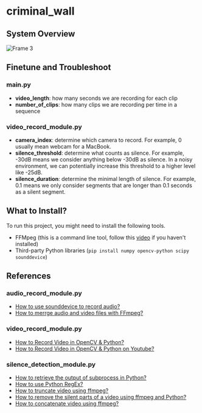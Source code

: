 # criminal_wall

## System Overview

![Frame 3](https://github.com/user-attachments/assets/4132f19f-08e4-4cc5-9674-b0a9dd712781)

## Finetune and Troubleshoot

### main.py
- **video_length**: how many seconds we are recording for each clip
- **number_of_clips**: how many clips we are recording per time in a sequence

### video_record_module.py
- **camera_index**: determine which camera to record. For example, 0 usually mean webcam for a MacBook.
- **silence_threshold**: determine what counts as silence. For example, -30dB means we consider anything below -30dB as silence. In a noisy environment, we can potentially increase this threshold to a higher level like -25dB.
- **silence_duration**: determine the minimal length of silence. For example, 0.1 means we only consider segments that are longer than 0.1 seconds as a silent segment.

## What to Install?

To run this project, you might need to install the following tools.

- FFMpeg (this is a command line tool, follow this [video](https://www.youtube.com/watch?v=JSrIABa0IwY) if you haven't installed)
- Third-party Python libraries (``pip install numpy opencv-python scipy sounddevice``)

## References

### audio_record_module.py

- [How to use sounddevice to record audio?](https://python-sounddevice.readthedocs.io/en/0.3.15/api/streams.html)
- [How to merrge audio and video files with FFmpeg?](https://www.mux.com/articles/merge-audio-and-video-files-with-ffmpeg)

### video_record_module.py

- [How to Record Video in OpenCV & Python?](https://www.codingforentrepreneurs.com/blog/how-to-record-video-in-opencv-python)
- [How to Record Video in OpenCV & Python on Youtube?](https://www.youtube.com/embed/1eHQIu4r0Bc)

### silence_detection_module.py

- [How to retrieve the output of subprocess in Python?](https://www.geeksforgeeks.org/retrieving-the-output-of-subprocesscall-in-python/)
- [How to use Python RegEx?](https://www.w3schools.com/python/python_regex.asp#findall)
- [How to truncate video using ffmpeg?](https://stackoverflow.com/questions/18444194/cutting-multimedia-files-based-on-start-and-end-time-using-ffmpeg)
- [How to remove the silent parts of a video using ffmpeg and Python?](https://www.youtube.com/watch?v=ak52RXKfDw8)
- [How to concatenate video using ffmpeg?](https://stackoverflow.com/questions/7333232/how-to-concatenate-two-mp4-files-using-ffmpeg)
